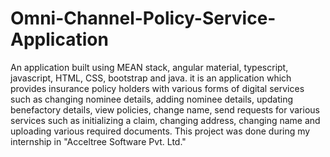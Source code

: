 # Omni-Channel-Policy-Service-Application
An application built using MEAN stack, angular material, typescript, javascript, HTML, CSS, bootstrap and java. it is an application which provides insurance policy holders with various forms of digital services such as changing nominee details, adding nominee details, updating benefactory details, view policies, change name, send requests for various services such as initializing a claim, changing address, changing name and uploading various required documents. This project was done during my internship in "Acceltree Software Pvt. Ltd."
